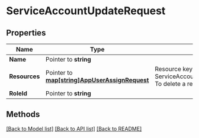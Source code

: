 # ServiceAccountUpdateRequest

## Properties

Name | Type | Description | Notes
------------ | ------------- | ------------- | -------------
**Name** | Pointer to **string** |  | [optional] 
**Resources** | Pointer to [**map[string]AppUserAssignRequest**](AppUserAssignRequest.md) | Resource keys must be in format ServiceAccountResourceScope:resource_id. To delete a resource, set its key to null | [optional] 
**RoleId** | Pointer to **string** |  | [optional] 

## Methods


[[Back to Model list]](../README.md#documentation-for-models) [[Back to API list]](../README.md#documentation-for-api-endpoints) [[Back to README]](../README.md)


